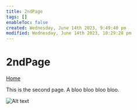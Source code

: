 ```yaml
---
title: 2ndPage
tags: []
enableToc: false
created: Wednesday, June 14th 2023, 9:49:40 pm
modified: Wednesday, June 14th 2023, 10:29:28 pm
---
```


# 2ndPage

[Home](/)

This is the second page. A bloo bloo bloo bloo.

![Alt text][id]

[id]: <https://octodex.github.com/images/dojocat.jpg> "The Dojocat"
